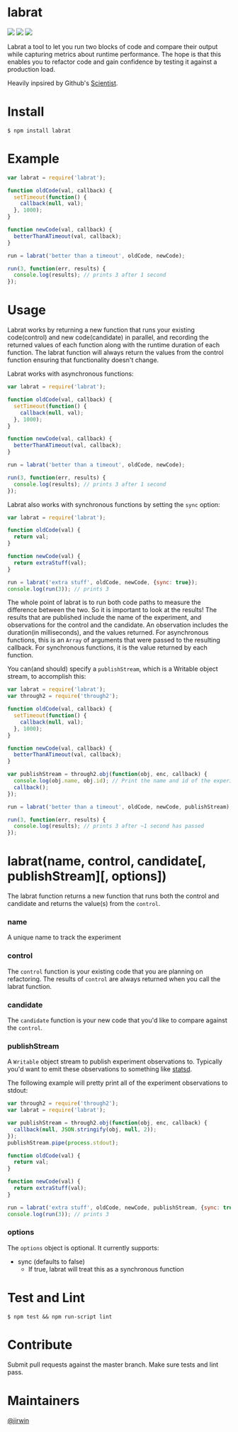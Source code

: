 # labrat

[![](https://img.shields.io/travis/jirwin/labrat.svg?style=flat)](https://travis-ci.org/jirwin/labrat) [![](https://img.shields.io/npm/v/labrat.svg?style=flat)](https://npmjs.org/labrat) [![](https://img.shields.io/npm/l/labrat.svg?style=flat)](https://npmjs.org/labrat)

Labrat a tool to let you run two blocks of code and compare their output while capturing metrics about runtime
performance. The hope is that this enables you to refactor code and gain confidence by testing it against a production
load.

Heavily inpsired by Github's [Scientist](https://github.com/github/scientist).

# Install
`$ npm install labrat`

# Example
```javascript
var labrat = require('labrat');

function oldCode(val, callback) {
  setTimeout(function() {
    callback(null, val);
  }, 1000);
}

function newCode(val, callback) {
  betterThanATimeout(val, callback);
}

run = labrat('better than a timeout', oldCode, newCode);

run(3, function(err, results) {
  console.log(results); // prints 3 after 1 second
});
```

# Usage
Labrat works by returning a new function that runs your existing code(control) and new code(candidate) in parallel, and
recording the returned values of each function along with the runtime duration of each function. The labrat function
will always return the values from the control function ensuring that functionality doesn't change.

Labrat works with asynchronous functions:
```javascript
var labrat = require('labrat');

function oldCode(val, callback) {
  setTimeout(function() {
    callback(null, val);
  }, 1000);
}

function newCode(val, callback) {
  betterThanATimeout(val, callback);
}

run = labrat('better than a timeout', oldCode, newCode);

run(3, function(err, results) {
  console.log(results); // prints 3 after 1 second
});
```

Labrat also works with synchronous functions by setting the `sync` option:
```javascript
var labrat = require('labrat');

function oldCode(val) {
  return val;
}

function newCode(val) {
  return extraStuff(val);
}

run = labrat('extra stuff', oldCode, newCode, {sync: true});
console.log(run(3)); // prints 3
```

The whole point of labrat is to run both code paths to measure the difference between the two. So it is important to
look at the results! The results that are published include the name of the experiment, and observations for the control
and the candidate. An observation includes the duration(in milliseconds), and the values returned. For asynchronous
functions, this is an `Array` of arguments that were passed to the resulting callback. For synchronous functions, it is
the value returned by each function.

You can(and should) specify a `publishStream`, which is a Writable object stream, to accomplish this:
```javascript
var labrat = require('labrat');
var through2 = require('through2');

function oldCode(val, callback) {
  setTimeout(function() {
    callback(null, val);
  }, 1000);
}

function newCode(val, callback) {
  betterThanATimeout(val, callback);
}

var publishStream = through2.obj(function(obj, enc, callback) {
  console.log(obj.name, obj.id); // Print the name and id of the experiment.
  callback();
});

run = labrat('better than a timeout', oldCode, newCode, publishStream);

run(3, function(err, results) {
  console.log(results); // prints 3 after ~1 second has passed
});
```

# labrat(name, control, candidate[, publishStream][, options])
The labrat function returns a new function that runs both the control and candidate and returns the value(s) from the
`control`.

### name
A unique name to track the experiment

### control
The `control` function is your existing code that you are planning on refactoring. The results of `control` are always
returned when you call the labrat function.

### candidate
The `candidate` function is your new code that you'd like to compare against the `control`.

### publishStream
A `Writable` object stream to publish experiment observations to. Typically you'd want to emit these observations to
something like [statsd](https://github.com/etsy/statsd).

The following example will pretty print all of the experiment observations to stdout:
```javascript
var through2 = require('through2');
var labrat = require('labrat');

var publishStream = through2.obj(function(obj, enc, callback) {
  callback(null, JSON.stringify(obj, null, 2));
});
publishStream.pipe(process.stdout);

function oldCode(val) {
  return val;
}

function newCode(val) {
  return extraStuff(val);
}

run = labrat('extra stuff', oldCode, newCode, publishStream, {sync: true});
console.log(run(3)); // prints 3
```

### options
The `options` object is optional. It currently supports:
* sync (defaults to false)
  * If true, labrat will treat this as a synchronous function


# Test and Lint
`$ npm test && npm run-script lint`

# Contribute
Submit pull requests against the master branch. Make sure tests and lint pass.

# Maintainers
[@jirwin](https://github.com/jirwin)
